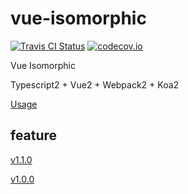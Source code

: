 # vue-isomorphic

[![Travis CI Status](https://api.travis-ci.org/devlee/vue-isomorphic.svg?branch=master)](https://travis-ci.org/devlee/vue-isomorphic)    [![codecov.io](https://codecov.io/github/devlee/vue-isomorphic/coverage.svg?branch=master)](https://codecov.io/github/devlee/vue-isomorphic?branch=master)

Vue Isomorphic

Typescript2 + Vue2 + Webpack2 + Koa2

[Usage](https://github.com/devlee/vue-isomorphic/blob/master/doc/usage.md)

## feature

[v1.1.0](https://github.com/devlee/vue-isomorphic/blob/master/doc/v1.1.0.md)

[v1.0.0](https://github.com/devlee/vue-isomorphic/blob/master/doc/v1.0.0.md)
